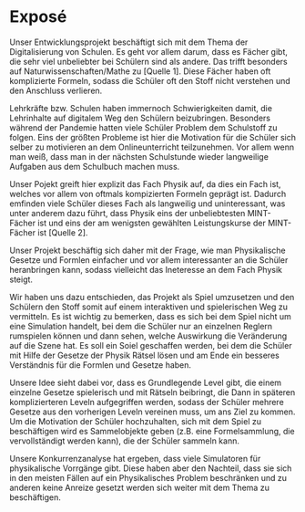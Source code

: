 # Exposé
Unser Entwicklungsprojekt beschäftigt sich mit dem Thema der Digitalisierung von Schulen. Es geht vor allem darum, dass es Fächer gibt, die sehr viel unbeliebter bei Schülern sind als andere. Das trifft besonders auf Naturwissenschaften/Mathe zu [Quelle 1]. Diese Fächer haben oft komplizierte Formeln, sodass die Schüler oft den Stoff nicht verstehen und den Anschluss verlieren.

Lehrkräfte bzw. Schulen haben immernoch Schwierigkeiten damit, die Lehrinhalte auf digitalem Weg den Schülern beizubringen. Besonders während der Pandemie hatten viele Schüler Problem dem Schulstoff zu folgen. Eins der größten Probleme ist hier die Motivation für die Schüler sich selber zu motivieren an dem Onlineunterricht teilzunehmen. Vor allem wenn man weiß, dass man in der nächsten Schulstunde wieder langweilige Aufgaben aus dem Schulbuch machen muss.

Unser Pojekt greift hier explizit das Fach Physik auf, da dies ein Fach ist, welches vor allem von oftmals kompizierten Formeln geprägt ist. Dadurch emfinden viele Schüler dieses Fach als langweilig und uninteressant, was unter anderem dazu führt, dass Physik eins der unbeliebtesten MINT-Fächer ist und eins der am wenigsten gewählten Leistungskurse der MINT-Fächer ist [Quelle 2].

Unser Projekt beschäftig sich daher mit der Frage, wie man Physikalische Gesetze und Formlen einfacher und vor allem interessanter an die Schüler heranbringen kann, sodass vielleicht das Ineteresse an dem Fach Physik steigt.

Wir haben uns dazu entschieden, das Projekt als Spiel umzusetzen und den Schülern den Stoff somit auf einem interaktiven und spielerischen Weg zu vermitteln. Es ist wichtig zu bemerken, dass es sich bei dem Spiel nicht um eine Simulation handelt, bei dem die Schüler nur an einzelnen Reglern rumspielen können und dann sehen, welche Auswirkung die Veränderung auf die Szene hat. Es soll ein Soiel geschaffen werden, bei dem die Schüler mit Hilfe der Gesetze der Physik Rätsel lösen und am Ende ein besseres Verständnis für die Formlen und Gesetze haben.

Unsere Idee sieht dabei vor, dass es Grundlegende Level gibt, die einem einzelne Gesetze spielerisch und mit Rätseln beibringt, die Dann in späteren komplizierteren Leveln aufgegriffen werden, sodass der Schüler mehrere Gesetze aus den vorherigen Leveln vereinen muss, um ans Ziel zu kommen. Um die Motivation der Schüler hochzuhalten, sich mit dem Spiel zu beschäftigen wird es Sammelobjekte geben (z.B. eine Formelsammlung, die vervollständigt werden kann), die der Schüler sammeln kann.

Unsere Konkurrenzanalyse hat ergeben, dass viele Simulatoren für physikalische Vorrgänge gibt. Diese haben aber den Nachteil, dass sie sich in den meisten Fällen auf ein Physikalisches Problem beschränken und zu anderen keine Anreize gesetzt werden sich weiter mit dem Thema zu beschäftigen.
